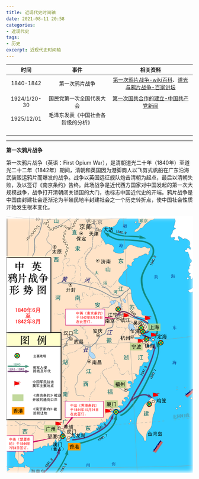 ```yaml
---
title: 近现代史时间轴
date: 2021-08-11 20:58
categories: 
- 近现代史
tags:
- 历史
excerpt: 近现代史时间轴
---
```




|     时间     |                事件                |                           相关资料                           |
| :----------: | :--------------------------------: | :----------------------------------------------------------: |
|  1840-1842   |           第一次鸦片战争           | [第一次鸦片战争-wiki百科](https://zh.wikipedia.org/wiki/%E7%AC%AC%E4%B8%80%E6%AC%A1%E9%B8%A6%E7%89%87%E6%88%98%E4%BA%89)、[道光与鸦片战争-百家讲坛](https://tv.cctv.com/2012/12/15/VIDA1355520668085804.shtml) |
|              |                                    |                                                              |
| 1924/1/20-30 |      国民党第一次全国代表大会      | [第一次国共合作的建立-中国共产党新闻](http://cpc.people.com.cn/GB/64107/65708/65722/4445330.html) |
|  1925/12/01  | 毛泽东发表《中国社会各阶级的分析》 |                                                              |
|              |                                    |                                                              |
|              |                                    |                                                              |
|              |                                    |                                                              |
|              |                                    |                                                              |



---



**第一次鸦片战争**

第一次鸦片战争（英语：First Opium War），是清朝道光二十年（1840年）至道光二十二年（1842年）期间，清朝和英国因为港脚商人以飞剪式帆船在广东沿海武装贩运鸦片而爆发的战争。战争以英国远征舰队炮击清朝为起点，最后以清朝失败，及以签订《南京条约》告终。此场战争是近代西方国家对中国发起的第一次大规模战争，战争打开清朝闭关锁国的大门，也标志中国近代史的开端。鸦片战争是中国由封建社会逐渐沦为半殖民地半封建社会之一个历史转折点，使中国社会性质开始发生根本变化。

![第一次鸦片战争形势图](/images/近现代史时间轴/第一次鸦片战争.png)

